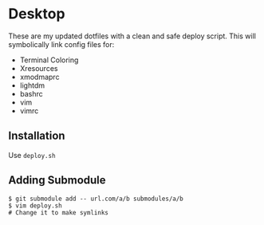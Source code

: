 # Desktop

These are my updated dotfiles with a clean and safe deploy script. This will
symbolically link config files for:

 - Terminal Coloring
 - Xresources
 - xmodmaprc
 - lightdm
 - bashrc
 - vim
 - vimrc

## Installation

Use `deploy.sh`

## Adding Submodule

```
$ git submodule add -- url.com/a/b submodules/a/b
$ vim deploy.sh
# Change it to make symlinks
```
